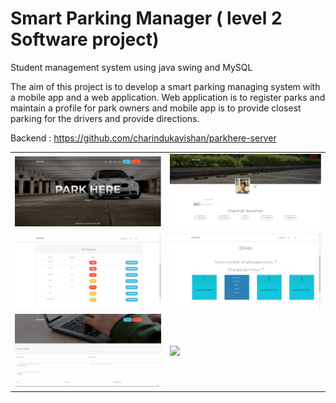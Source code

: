 # Smart Parking Manager ( level 2 Software project)
Student management system using java swing and MySQL

The aim of this project is to develop a smart parking managing system with a mobile app and a web application. Web application is to register parks and maintain a profile for park owners and mobile app is to provide closest parking for the drivers and provide directions. 

Backend : <a> https://github.com/charindukavishan/parkhere-server </a>

<table>
  <tr>
    <td><img src="https://github.com/charindukavishan/parkhere/blob/master/screenshots/Home.png?fit=281%2C90&ssl=1" width="450"></td>
    <td><img src="https://github.com/charindukavishan/parkhere/blob/master/screenshots/Profile.png?fit=281%2C90&ssl=1" width="450"></td>
  </tr>
  <tr>
    <td><img src="https://github.com/charindukavishan/parkhere/blob/master/screenshots/ParkKeeperAdmin.png?fit=281%2C90&ssl=1" width="450"></td>
    <td><img src="https://github.com/charindukavishan/parkhere/blob/master/screenshots/SlotReservation.png?fit=281%2C90&ssl=1" width="450"></td>
  </tr>
  <tr>
    <td><img src="https://github.com/charindukavishan/parkhere/blob/master/screenshots/Register.png?fit=281%2C90&ssl=1" width="450"></td>
    <td><img src="https://github.com/charindukavishan/parkhere/tree/master/screenshots/ParkRegistration.png?fit=281%2C90&ssl=1" width="450"></td>
  </tr>
</table>